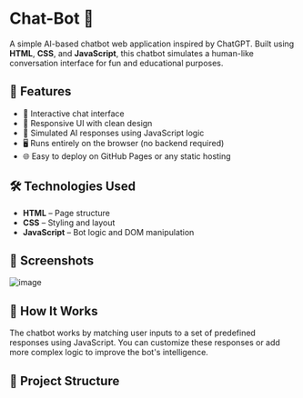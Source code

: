 

# Chat-Bot 🤖

A simple AI-based chatbot web application inspired by ChatGPT. Built using **HTML**, **CSS**, and **JavaScript**, this chatbot simulates a human-like conversation interface for fun and educational purposes.

## 🚀 Features

- 💬 Interactive chat interface
- 🎨 Responsive UI with clean design
- 🧠 Simulated AI responses using JavaScript logic
- 🖥️ Runs entirely on the browser (no backend required)
- 🌐 Easy to deploy on GitHub Pages or any static hosting

## 🛠️ Technologies Used

- **HTML** – Page structure
- **CSS** – Styling and layout
- **JavaScript** – Bot logic and DOM manipulation

## 📸 Screenshots

![image](https://github.com/user-attachments/assets/701db28d-103b-4ecf-a152-daefc41aad42)


## 🧠 How It Works

The chatbot works by matching user inputs to a set of predefined responses using JavaScript. You can customize these responses or add more complex logic to improve the bot's intelligence.

## 📂 Project Structure
